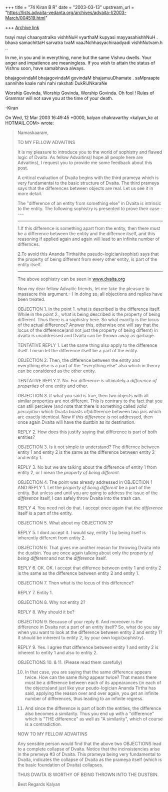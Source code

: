 +++
title = "74 Kiran B R"
date = "2003-03-13"
upstream_url = "https://lists.advaita-vedanta.org/archives/advaita-l/2003-March/004519.html"

+++
[Archive link](https://lists.advaita-vedanta.org/archives/advaita-l/2003-March/004519.html)

tvayi mayi chaanyatraiko vishhNuH
vyarthaM kupyasi mayyasahishhNuH .
bhava samachittaH sarvatra tvaM
vaaJNchhasyachiraadyadi vishhNutvam.h ..

In me, in you and in everything, none but the same Vishnu dwells. Your
anger and impatience are meaningless. If you wish to attain the status of
Vishnu soon, have samabhava always.

bhajagovindaM bhajagovindaM
govindaM bhajamuuDhamate .
saMpraapte sannihite kaale
nahi nahi rakshati DukRiJNkaraNe

Worship Govinda, Worship Govinda, Worship Govinda. Oh fool ! Rules of
Grammar will not save you at the time of your death.

-Kiran

On Wed, 12 Mar 2003 16:49:45 +0000, kalyan chakravarthy
<kalyan_kc at HOTMAIL.COM> wrote:

>Namaskaaram,
>
>TO MY FELLOW ADVAITINS
>
>It is my pleasure to introduce you to the world of sophistry and flawed
>logic of Dvaita. As fellow Advaitins(I hope all people here are
Advaitins),
>I request you to provide me some feedback about this post.
>
>A critical evaluation of Dvaita begins with the third prameya which is
very
>fundamental to the basic structure of Dvaita. The third prameya says that
>the differences between objects are real. Let us see it in more detail.
>
>The "difference of an entity from something else" in Dvaita is intrinsic
to
>the entity. The following sophistry is presented to prove their case ----
>
>************************************************************************
>1.If this difference is something apart from the entity, then there must
be
>a difference between the entity and the differnce itself, and this
reasoning
>if applied again and again will lead to an infinite number of differnces.
>
>2.To avoid this Ananda Tirtha(the pseudo-logician/sophist) says that the
>property of being different from every other entity, is part of the entity
>itself.
>************************************************************************
>
>The above sophistry can be seen in www.dvaita.org
>
>Now my dear fellow Advaitic friends, let me take the pleasure to massacre
>this argument.:-) In doing so, all objections and replies have been
treated.
>
>OBJECTION 1.
>In the point 1. what is described is the difference itself. While in the
>point 2., what is being described is the property of being different. Thus
>there is a sophistry here. So what exactly is the locus of the actual
>difference? Answer this, otherwise one will say that the locus of the
>difference(and not just the property of being differnt) in dvaita is
>unaddressed and Dvaita can be thrown away as garbage.
>
>TENTATIVE REPLY 1.
>Let the same thing also apply to the difference itself. I mean let the
>difference itself be a part of the entity.
>
>OBJECTION 2.
>Then, the difference between the entity and everything else is a part of
the
>"everything else" also which in theory can be considered as the other
>entity.
>
>TENTATIVE REPLY 2.
>No. For difference is ultimately a *difference of properties* of one
entity
>and other.
>
>OBJECTION 3.
>If what you said is true, then two objects with all similar properties are
>not different. This is contrary to the fact that you can still percieve
(and
>note that there is something called *valid perception* which Dvaita boasts
>of)difference between two jars which are exactly identical. Now if *this
>difference* is not addressed, then once again Dvaita will have the dustbin
>as its destination.
>
>REPLY 2.
>How does this justify saying that difference is part of both entities?
>
>OBJECTION 3.
>Is it not simple to understand? The differnce between entity 1 and entity
2
>is the same as the difference between entity 2 and entity 1.
>
>REPLY 3.
>No but we are talking about the difference of entity 1 from entity 2, or I
>mean the *property of being different*.
>
>OBJECTION 4.
>The point was already addressed in OBJECTION 1 AND REPLY 1. Let the
>*property of being different* be a part of the entity. But unless and
until
>you are going to address the issue of the *difference* itself, I can
safely
>throw Dvaita into the trash can.
>
>REPLY 4.
>You need not do that. I accept once again that the *difference* itself is
a
>part of the entity.
>
>OBJECTION 5.
>What about my OBJECTION 3?
>
>REPLY 5.
>I dont accept it. I would say, entity 1 by being itself is inherently
>different from entity 2.
>
>OBJECTION 6.
>That gives me another reason for throwing Dvaita into the dustbin. You are
>once again talking about only the *property of being different* and not
the
>*difference* itself.
>
>REPLY 6.
>OK. OK. I accept that differnce between entity 1 and entity 2 is the same
as
>the difference between entity 2 and entity 1.
>
>OBJECTION 7.
>Then what is the locus of this difference?
>
>REPLY 7.
>Entity 1.
>
>OBJECTION 8.
>Why not entity 2?
>
>REPLY 8.
>Why should it be?
>
>OBJECTION 9.
>Because of your reply 6. And moreover is the difference in Dvaita  not a
>part of an entity itself? So, what do you say when you want to look at the
>difference between entity 2 and entity 1? It should be inherent to entity
2,
>by your own logic(sophistry).
>
>REPLY 9.
>Yes. I agree that difference between entity 1 and entity 2 is inherent to
>entity 1 and also to entity 2.
>
>OBJECTIONS 10. & 11. (Please read them carefully)
>
>10. In that case, you are saying that the same difference appears twice.
How
>can the same *thing* appear twice? That means there must be a difference
>between each of its appearances (in each of the objects)and just like your
>peudo-logician Ananda Tirtha has said, applying the reason over and over
>again, you get an infinite number of differences, thus leading to an
>infinite regress.
>
>11. And since the difference is part of both the entities, the difference
>also becomes a similarity. Thus you end up with a "difference" which
is "THE
>difference" as well as "A similarity", which of course is a contradiction.
>
>
>NOW TO MY FELLOW ADVAITINS
>
>Any sensible person would find that the above two OBJECTIONS lead to a
>complete collapse of Dvaita. Notice that the incinsistencies arise in the
>premeya #3 of Dvaita. This prameya being very fundamental to Dvaita,
>indicates the collapse of Dvaita as the prameya itself (which is the basic
>foundation of Dvaita) collapses.
>
>THUS DVAITA IS WORTHY OF BEING THROWN INTO THE DUSTBIN.
>
>Best Regards
>Kalyan
>
>
>
>
>
>
>
>


